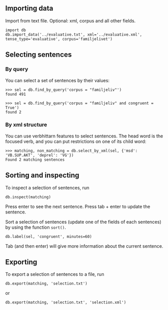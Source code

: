 ## Importing data
Import from text file. Optional: xml, corpus and all other fields.

```
import db
db.import_data('../evaluative.txt', xml='../evaluative.xml', tense_type='evaluative', corpus='familjelivet')
```

## Selecting sentences

### By query
You can select a set of sentences by their values:
```
>>> sel = db.find_by_query('corpus = "familjeliv"')
found 491

>>> sel = db.find_by_query('corpus = "familjeliv" and congruent = True')
found 2
```

### By xml structure
You can use verbhittarn features to select sentences. The head word is the focused verb,
and you can put restrictions on one of its child word:
```
>>> matching, non_matching = db.select_by_xml(sel, {'msd': 'VB.SUP.AKT', 'deprel': 'VG'})
Found 2 matching sentences
```


## Sorting and inspecting

To inspect a selection of sentences, run
```
db.inspect(matching)
```
Press enter to see the next sentence. Press tab + enter to update the sentence.



Sort a selection of sentences (update one of the fields of each sentences) by using
the function `sort()`.
```
db.label(sel, 'congruent', minutes=60)
```

Tab (and then enter) will give more information about the current sentence.



## Exporting
To export a selection of sentences to a file, run
```
db.export(matching, 'selection.txt')
```
or
```
db.export(matching, 'selection.txt', 'selection.xml')
```
